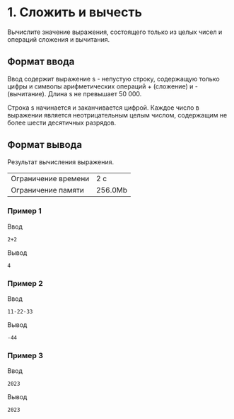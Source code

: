 # 1. Сложить и вычесть

Вычислите значение выражения, состоящего только из целых чисел и операций сложения и вычитания.

## Формат ввода

Ввод содержит выражение s - непустую строку, содержащую только цифры и символы арифметических операций + (сложение) и - (вычитание). Длина s не превышает 50 000.

Строка s начинается и заканчивается цифрой. Каждое число в выражении является неотрицательным целым числом, содержащим не более шести десятичных разрядов.

## Формат вывода

Результат вычисления выражения.

<table>
 <tr>
    <td>Ограничение времени</td>
    <td>2&nbsp;с</td>
 </tr>
 <tr>
    <td>Ограничение памяти</td>
    <td>256.0Mb</td>
 </tr>
</table>

### Пример 1

Ввод

    2+2
    

Вывод

    4   

### Пример 2

Ввод

    11-22-33
    

Вывод

    -44
    
### Пример 3

Ввод

    2023
    

Вывод

    2023


